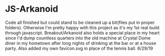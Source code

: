 # JS-Arkanoid


Code all finished but could stand to be cleaned up a bit(files put in proper folders).
Otherwise I'm pretty happy with this project as it's my 1st real build through javascript.
Breakout/Arkanoid also holds a special place in my heart since I'd dump countless quarters into the old machine at Crystal Dome diner in my
hometown after long nights of drinking at the bar or at a house party. 
Also added my own favicon.svg in place of the tennis ball. 6/29/19
